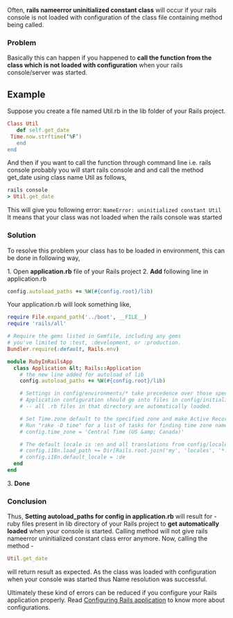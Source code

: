 Often, **rails nameerror uninitialized constant class** will occur if your rails console is not loaded with configuration of the class file containing method being called.

### Problem

Basically this can happen if you happened to **call the function from the class which is not loaded with configuration** when your rails console/server was started.

## Example

Suppose you create a file named Util.rb in the lib folder of your Rails project.

``` ruby
Class Util
   def self.get_date
 Time.now.strftime(‘%F’)
   end
end
```

And then if you want to call the function through command line i.e. rails console probably you will start rails console and and call the method get_date using class name Util as follows,

``` ruby
rails console
> Util.get_date
```


This will give you following error: `NameError: uninitialized constant Util`
It means that your class was not loaded when the rails console was started

### Solution

To resolve this problem your class has to be loaded in environment, this can be done in following way,

1\. Open **application.rb** file of your Rails project
2\. **Add** following line in application.rb

``` ruby
config.autoload_paths += %W(#{config.root}/lib)
```

Your application.rb will look something like,

``` ruby
require File.expand_path('../boot', __FILE__)
require 'rails/all'

# Require the gems listed in Gemfile, including any gems
# you've limited to :test, :development, or :production.
Bundler.require(:default, Rails.env)

module RubyInRailsApp
  class Application &lt; Rails::Application
    # the new line added for autoload of lib
    config.autoload_paths += %W(#{config.root}/lib)

    # Settings in config/environments/* take precedence over those specified here.
    # Application configuration should go into files in config/initializers
    # -- all .rb files in that directory are automatically loaded.

    # Set Time.zone default to the specified zone and make Active Record auto-convert to this zone.
    # Run "rake -D time" for a list of tasks for finding time zone names. Default is UTC.
    # config.time_zone = 'Central Time (US &amp; Canada)'

    # The default locale is :en and all translations from config/locales/*.rb,yml are auto loaded.
    # config.i18n.load_path += Dir[Rails.root.join('my', 'locales', '*.{rb,yml}').to_s]
    # config.i18n.default_locale = :de
  end
end
```


3\. **Done**

### Conclusion

Thus, **Setting autoload_paths for config in application.rb** will result for - ruby files present in lib directory of your Rails project to **get automatically loaded** when your console is started. Calling method will not give rails nameerror uninitialized constant class error anymore.
Now, calling the method -

``` ruby
Util.get_date
```

will return result as expected. As the class was loaded with configuration when your console was started thus Name resolution was successful.

Ultimately these kind of errors can be reduced if you configure your Rails application properly. Read [Configuring Rails application](http://edgeguides.rubyonrails.org/configuring.html) to know more about configurations.

